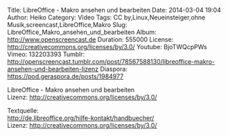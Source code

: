 Title: LibreOffice - Makro ansehen und bearbeiten
Date: 2014-03-04 19:04
Author: Heiko
Category: Video
Tags: CC by,Linux,Neueinsteiger,ohne Musik,screencast,LibreOffice,Makro
Slug: LibreOffice_Makro_ansehen_und_bearbeiten
Album: http://www.openscreencast.de
Duration: 555000
License: http://creativecommons.org/licenses/by/3.0/
Youtube: BjoTWQcpPWs
Vimeo: 132203393
Tumblr: http://openscreencast.tumblr.com/post/78567588130/libreoffice-makro-ansehen-und-bearbeiten-lizenz
Diaspora: https://pod.geraspora.de/posts/1984977

LibreOffice - Makro ansehen und bearbeiten  
Lizenz: <http://creativecommons.org/licenses/by/3.0/>  
  
Textquelle:  
<http://de.libreoffice.org/hilfe-kontakt/handbuecher/>  
Lizenz: <http://creativecommons.org/licenses/by/3.0/>

